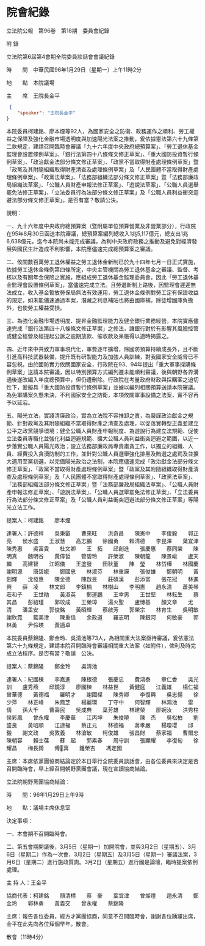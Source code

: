 # 院會紀錄


立法院公報　第96卷　第18期　委員會紀錄

附 錄

立法院第6屆第4會期全院委員談話會會議紀錄

時　　間　中華民國96年1月29日（星期一）上午11時2分

地　　點　本院議場

主　　席　王院長金平

```json
 {
    "speaker": "王院長金平"
}

```


本院委員柯建銘、廖本煙等92人，為國家安全之防衛、政務運作之順利、勞工權益之保障及強化金融市場透明度與加速陽光法案之推動，爰依據憲法第六十九條第二款規定，建請召開臨時會審議「九十六年度中央政府總預算案」、「勞工退休基金監理會設置條例草案」、「銀行法第四十八條條文修正草案」、「重大國防投資暫行條例草案」、「政治獻金法部分條文修正草案」、「政黨不當取得財產處理條例草案」暨「政黨及其附隨組織取得財產清查及處理條例草案」及「人民團體不當取得財產處理條例草案」、「政黨法草案」、「法務部組織法部分條文修正草案」暨「法務部廉政局組織法草案」、「公職人員財產申報法修正草案」、「遊說法草案」、「公職人員選舉罷免法修正草案」、「立法委員行為法部分條文修正草案」及「公職人員利益衝突迴避法部分條文修正草案」。是否有當？敬請公決。


說明：


一、九十六年度中央政府總預算案（暨附屬單位預算營業及非營業部分），行政院在95年8月30日函送本院審議，總預算案編列總收入1兆5,117億元，總支出1兆6,638億元，迄今本院尚未能完成審議，為利中央政府政務之推動及避免對經濟發展與國民生計造成不利影響，本院應儘速完成總預算案之審議。


二、攸關數百萬勞工退休權益之勞工退休金新制已於九十四年七月一日正式實施，依據勞工退休金條例第四條所定，中央主管機關為勞工退休基金之審議、監督、考核以及有關年金保險之實施，應組成勞工退休基金監理委員會，因此「勞工退休基金監理會設置條例草案」，當儘速完成立法。且勞退新制上路後，因監理會遲遲無法成立，收入基金暫放勞保局無法有效運用，勞工退休金條例對勞工定有保證收益的規定，如未能儘速通過本案，潛藏之利息補貼也將由國庫補，除徒增國庫負擔外，也使勞工權益受損。


三、為強化金融市場透明度、提昇金融監理能力及健全銀行業務經營，本院實應儘速完成「銀行法第四十八條條文修正草案」之修法，讓銀行對於有影響其風險控管或健全經營及經提起公訴之逾期放款、催收款及呆帳得以適時揭露之。


四、近年來中共致力軍事現代化，軍費逐年擴增，除國防預算持續成長外，且不斷引進高科技武器裝備，提升既有研製能力及加強人員訓練，對我國家安全威脅已不容忽視。由於國防實力攸關國家安全，行政院在93、94年提出「重大軍事採購條例草案」送請本院審議，因以特別預算方式編列遲未能順利審議，後與朝野各界溝通後遂改編入年度總預算中，但仍遭刪除。行政院在考量政府財政與採購案之迫切性下，爰擬具「重大國防投資暫行條例草案」並據以編列相關預算送請本院審議。為免軍購案久懸未決，不利國家安全之防衛，本項攸關軍事設備之法案，實不容再予以延宕。


五、陽光立法，實踐清廉政治，實為立法院不容推卸之責，為嚴謹政治獻金之規範、針對政黨及其附隨組織不當取得財產之清查及處理，以促落實轉型正義並建立公平之政黨競爭環境；健全公職人員財產申報制度、為遊說行為建立法規範、促使立法委員專職化並強化利益迴避規範、擴大公職人員利益衝突迴避之範圍，以近一步落實公職人員陽光政治；設立法務部廉政局專責肅貪工作，以獨立的組織、人員、經費投入貪瀆防制的工作，並針對公職人員選舉強化排黑及賄選之處罰及並擴大適用至黨初選，以完備陽光政治之法制，本院應儘速完成「政治獻金法部分條文修正草案」、「政黨不當取得財產處理條例草案」暨「政黨及其附隨組織取得財產清查及處理條例草案」及「人民團體不當取得財產處理條例草案」、「政黨法草案」、「法務部組織法部分條文修正草案」暨「法務部廉政局組織法草案」、「公職人員財產申報法修正草案」、「遊說法草案」、「公職人員選舉罷免法修正草案」、「立法委員行為法部分條文修正草案」及「公職人員利益衝突迴避法部分條文修正草案」等陽光立法工作。


提案人：柯建銘　　廖本煙


連署人：許德祥　　吳秉叡　　曹來旺　　洪奇昌　　陳憲中　　李俊毅　　郭正亮　　侯水盛　　王淑慧　　高志鵬　　徐國勇　　賴清德　　李昆澤　　葉宜津　　陳秀惠　　吳富貴　　杜文卿　　王　拓　　邱創進　　張慶惠　　蔡同榮　　陳明真　　魏明谷　　黃偉哲　　管碧玲　　許榮淑　　陳朝龍　　陳景峻　　盧天麟　　高建智　　江昭儀　　王塗發　　田秋堇　　陳　瑩　　林岱樺　　林國慶　　謝明源　　唐碧娥　　鄭國忠　　林淑芬　　林重謨　　張俊雄　　鄭朝明　　黃劍輝　　沈發惠　　陳金德　　陳啟昱　　莊碩漢　　彭添富　　張花冠　　林進興　　薛　凌　　林文郎　　李鎮楠　　林樹山　　李明憲　　趙永清　　蕭美琴　　莊和子　　王世勛　　黃淑英　　鄭運鵬　　王幸男　　王世堅　　林耘生　　蔡其昌　　彭紹瑾　　郭玟成　　王榮璋　　湯火聖　　盧博基　　顏文章　　尤　清　　潘孟安　　郭俊銘　　黃昭輝　　蔡啟芳　　郭榮宗　　林育生　　吳明敏　　謝欣霓　　藍美津　　陳重信　　余政道　　羅志明　　陳銀河　　何敏豪　　郭林勇　　尹伶瑛　　黃適卓


本院委員蔡錦隆、鄭金玲、吳清池等73人，為相關重大法案亟待審議，爰依憲法第六十九條規定，建請本院召開臨時會審議相關重大法案（如附件），俾利及時完成立法程序。是否有當？敬請　公決。


提案人：蔡錦隆　　鄭金玲　　吳清池


連署人：紀國棟　　李嘉進　　陳根德　　張慶忠　　費鴻泰　　章仁香　　吳光訓　　盧秀燕　　邱鏡淳　　廖國棟　　林益世　　黃健庭　　江義雄　　楊仁福　　曾華德　　黃德福　　羅明才　　謝國樑　　陳秀卿　　李復興　　吳志揚　　徐少萍　　林正峰　　朱鳳芝　　楊麗環　　丁守中　　何智輝　　林鴻池　　雷　倩　　孫大千　　曹壽民　　吳成典　　葉芳雄　　林建榮　　廖婉汝　　洪秀柱　　侯彩鳳　　曾永權　　李慶華　　江丙坤　　朱俊曉　　陳　杰　　吳松柏　　劉盛良　　黃昭順　　江連福　　蔡正元　　林德福　　蔣孝嚴　　楊瓊瓔　　邱　毅　　謝文政　　吳敦義　　林滄敏　　柯俊雄　　張昌財　　蔡家福　　曹爾忠　　陳朝容　　賴士葆　　蘇　起　　郭素春　　周守訓　　張顯耀　　李復甸　　徐耀昌　　梅長錡　　傅萁　　鍾榮吉　　馮定國


主席：本席依黨團協商結論定於本日舉行全院委員談話會，由各位委員來決定是否召開臨時會，早上經召開朝野黨團會議，現在宣讀協商結論。


立法院朝野黨團協商結論：


時　　間：96年1月29日上午9時


地　　點：議場主席休息室


決定事項：


一、本會期不召開臨時會。


二、第五會期開議後，3月5日（星期一）加開院會，並與3月2日（星期五）、3月6日（星期二）作為一次會，3月2日（星期五）及3月5日（星期一）審議法案，3月6日（星期二）進行施政質詢。3月2日（星期五）進行國是論壇，臨時提案依例處理。


主 持 人：王金平


協商代表：柯建銘　　顏清標　　蔡　豪　　葉宜津　　曾燦燈　　趙永清　　鄭金玲　　郭林勇　　黃義交　　曾永權　　蔡錦隆


主席：報告各位委員，經方才黨團協商，同意不召開臨時會，謝謝各位踴躍出席，金平在此先向各位拜個早年。散會。


散會（11時4分）


